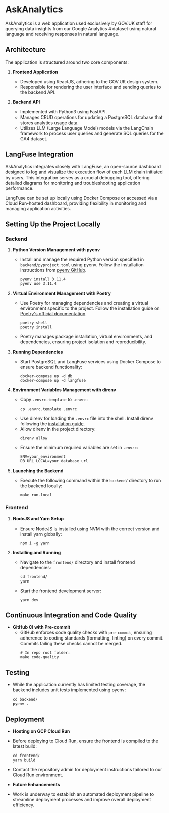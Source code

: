 # AskAnalytics

AskAnalytics is a web application used exclusively by GOV.UK staff for querying data insights from our Google Analytics 4 dataset using natural language and receiving responses in natural language.

## Architecture

The application is structured around two core components:

1. **Frontend Application**

   - Developed using ReactJS, adhering to the GOV.UK design system.
   - Responsible for rendering the user interface and sending queries to the backend API.

2. **Backend API**
   - Implemented with Python3 using FastAPI.
   - Manages CRUD operations for updating a PostgreSQL database that stores analytics usage data.
   - Utilizes LLM (Large Language Model) models via the LangChain framework to process user queries and generate SQL queries for the GA4 dataset.

## LangFuse Integration

AskAnalytics integrates closely with LangFuse, an open-source dashboard designed to log and visualize the execution flow of each LLM chain initiated by users. This integration serves as a crucial debugging tool, offering detailed diagrams for monitoring and troubleshooting application performance.

LangFuse can be set up locally using Docker Compose or accessed via a Cloud Run-hosted dashboard, providing flexibility in monitoring and managing application activities.

## Setting Up the Project Locally

### Backend

1. **Python Version Management with pyenv**

   - Install and manage the required Python version specified in `backend/pyproject.toml` using pyenv. Follow the installation instructions from [pyenv GitHub](https://github.com/pyenv/pyenv).
     ```
     pyenv install 3.11.4
     pyenv use 3.11.4
     ```

2. **Virtual Environment Management with Poetry**

   - Use Poetry for managing dependencies and creating a virtual environment specific to the project. Follow the installation guide on [Poetry's official documentation](https://python-poetry.org/docs/#installation).
     ```
     poetry shell
     poetry install
     ```
   - Poetry manages package installation, virtual environments, and dependencies, ensuring project isolation and reproducibility.

3. **Running Dependencies**

   - Start PostgreSQL and LangFuse services using Docker Compose to ensure backend functionality:
     ```
     docker-compose up -d db
     docker-compose up -d langfuse
     ```

4. **Environment Variables Management with direnv**

   - Copy `.envrc.template` to `.envrc`:
     ```
     cp .envrc.template .envrc
     ```
   - Use direnv for loading the `.envrc` file into the shell. Install direnv following the [installation guide](https://direnv.net/docs/installation.html).
   - Allow direnv in the project directory:
     ```
     direnv allow
     ```
   - Ensure the minimum required variables are set in `.envrc`:
     ```
     ENV=your_environment
     DB_URL_LOCAL=your_database_url
     ```

5. **Launching the Backend**
   - Execute the following command within the `backend/` directory to run the backend locally:
     ```
     make run-local
     ```

### Frontend

1. **NodeJS and Yarn Setup**

   - Ensure NodeJS is installed using NVM with the correct version and install yarn globally:
     ```
     npm i -g yarn
     ```

2. **Installing and Running**

   - Navigate to the `frontend/` directory and install frontend dependencies:

     ```
     cd frontend/
     yarn
     ```

   - Start the frontend development server:
     ```
     yarn dev
     ```

## Continuous Integration and Code Quality

- **GitHub CI with Pre-commit**
  - GitHub enforces code quality checks with `pre-commit`, ensuring adherence to coding standards (formatting, linting) on every commit. Commits failing these checks cannot be merged.
    ```
    # In repo root folder:
    make code-quality
    ```

## Testing

- While the application currently has limited testing coverage, the backend includes unit tests implemented using pyenv:

  ```
  cd backend/
  pyenv .
  ```

## Deployment

- **Hosting on GCP Cloud Run**
- Before deploying to Cloud Run, ensure the frontend is compiled to the latest build:

  ```
  cd frontend/
  yarn build
  ```

- Contact the repository admin for deployment instructions tailored to our Cloud Run environment.

- **Future Enhancements**
- Work is underway to establish an automated deployment pipeline to streamline deployment processes and improve overall deployment efficiency.
